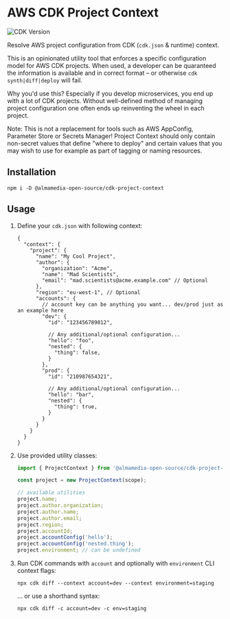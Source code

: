 # AWS CDK Project Context

![CDK Version](https://img.shields.io/badge/CDK-v2-informational "CDK v2")

Resolve AWS project configuration from CDK (`cdk.json` & runtime) context.

This is an opinionated utility tool that enforces a specific configuration model for AWS CDK projects. When used, a developer can be quaranteed the information is available and in correct format – or otherwise `cdk synth|diff|deploy` will fail.

Why you'd use this? Especially if you develop microservices, you end up with a lot of CDK projects. Without well-defined method of managing project configuration one often ends up reinventing the wheel in each project.

Note: This is not a replacement for tools such as AWS AppConfig, Parameter Store or Secrets Manager! Project Context should only contain non-secret values that define "where to deploy" and certain values that you may wish to use for example as part of tagging or naming resources.

## Installation

```shell
npm i -D @almamedia-open-source/cdk-project-context
```

## Usage

1. Define your `cdk.json` with following context:
    ```jsonc
    {
      "context": {
        "project": {
          "name": "My Cool Project",
          "author": {
            "organization": "Acme",
            "name": "Mad Scientists",
            "email": "mad.scientists@acme.example.com" // Optional
          },
          "region": "eu-west-1", // Optional
          "accounts": {
            // account key can be anything you want... dev/prod just as an example here
            "dev": {
              "id": "123456789012",

              // Any additional/optional configuration...
              "hello": "foo",
              "nested": {
                "thing": false,
              }
            },
            "prod": {
              "id": "210987654321",

              // Any additional/optional configuration...
              "hello": "bar",
              "nested": {
                "thing": true,
              }
            }
          }
        }
      }
    }
    ```

2. Use provided utility classes:
    ```ts
    import { ProjectContext } from '@almamedia-open-source/cdk-project-context';

    const project = new ProjectContext(scope);

    // available utilities
    project.name;
    project.author.organization;
    project.author.name;
    project.author.email;
    project.region;
    project.accountId;
    project.accountConfig('hello');
    project.accountConfig('nested.thing');
    project.environment; // can be undefined
    ```

3. Run CDK commands with `account` and optionally with `environment` CLI context flags:
    ```shell
    npx cdk diff --context account=dev --context environment=staging
    ```

    ... or use a shorthand syntax:
    ```shell
    npx cdk diff -c account=dev -c env=staging
    ```

